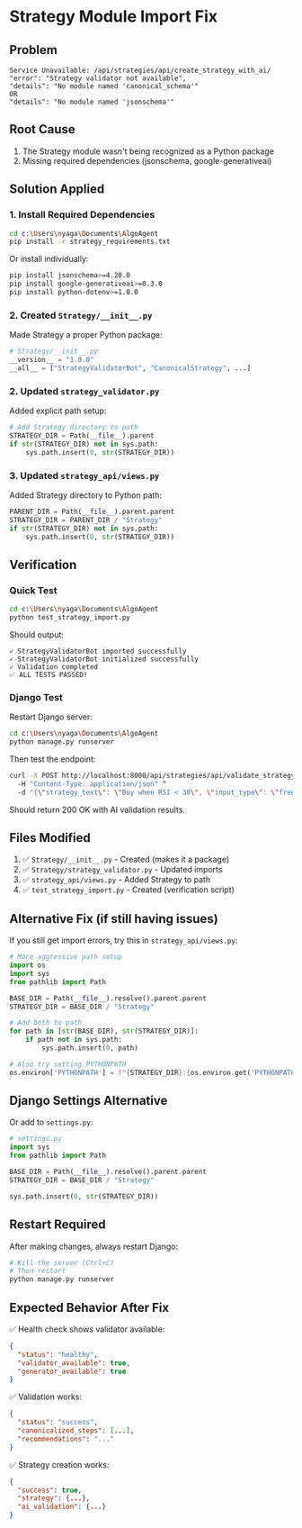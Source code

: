# Strategy Module Import Fix

## Problem
```
Service Unavailable: /api/strategies/api/create_strategy_with_ai/
"error": "Strategy validator not available",
"details": "No module named 'canonical_schema'"
OR
"details": "No module named 'jsonschema'"
```

## Root Cause
1. The Strategy module wasn't being recognized as a Python package
2. Missing required dependencies (jsonschema, google-generativeai)

## Solution Applied

### 1. Install Required Dependencies
```bash
cd c:\Users\nyaga\Documents\AlgoAgent
pip install -r strategy_requirements.txt
```

Or install individually:
```bash
pip install jsonschema>=4.20.0
pip install google-generativeai>=0.3.0
pip install python-dotenv>=1.0.0
```

### 2. Created `Strategy/__init__.py`
Made Strategy a proper Python package:
```python
# Strategy/__init__.py
__version__ = "1.0.0"
__all__ = ["StrategyValidatorBot", "CanonicalStrategy", ...]
```

### 2. Updated `strategy_validator.py`
Added explicit path setup:
```python
# Add Strategy directory to path
STRATEGY_DIR = Path(__file__).parent
if str(STRATEGY_DIR) not in sys.path:
    sys.path.insert(0, str(STRATEGY_DIR))
```

### 3. Updated `strategy_api/views.py`
Added Strategy directory to Python path:
```python
PARENT_DIR = Path(__file__).parent.parent
STRATEGY_DIR = PARENT_DIR / "Strategy"
if str(STRATEGY_DIR) not in sys.path:
    sys.path.insert(0, str(STRATEGY_DIR))
```

## Verification

### Quick Test
```bash
cd c:\Users\nyaga\Documents\AlgoAgent
python test_strategy_import.py
```

Should output:
```
✓ StrategyValidatorBot imported successfully
✓ StrategyValidatorBot initialized successfully
✓ Validation completed
✅ ALL TESTS PASSED!
```

### Django Test
Restart Django server:
```bash
cd c:\Users\nyaga\Documents\AlgoAgent
python manage.py runserver
```

Then test the endpoint:
```bash
curl -X POST http://localhost:8000/api/strategies/api/validate_strategy_with_ai/ ^
  -H "Content-Type: application/json" ^
  -d "{\"strategy_text\": \"Buy when RSI < 30\", \"input_type\": \"freetext\"}"
```

Should return 200 OK with AI validation results.

## Files Modified

1. ✅ `Strategy/__init__.py` - Created (makes it a package)
2. ✅ `Strategy/strategy_validator.py` - Updated imports
3. ✅ `strategy_api/views.py` - Added Strategy to path
4. ✅ `test_strategy_import.py` - Created (verification script)

## Alternative Fix (if still having issues)

If you still get import errors, try this in `strategy_api/views.py`:

```python
# More aggressive path setup
import os
import sys
from pathlib import Path

BASE_DIR = Path(__file__).resolve().parent.parent
STRATEGY_DIR = BASE_DIR / "Strategy"

# Add both to path
for path in [str(BASE_DIR), str(STRATEGY_DIR)]:
    if path not in sys.path:
        sys.path.insert(0, path)

# Also try setting PYTHONPATH
os.environ['PYTHONPATH'] = f"{STRATEGY_DIR}:{os.environ.get('PYTHONPATH', '')}"
```

## Django Settings Alternative

Or add to `settings.py`:
```python
# settings.py
import sys
from pathlib import Path

BASE_DIR = Path(__file__).resolve().parent.parent
STRATEGY_DIR = BASE_DIR / "Strategy"

sys.path.insert(0, str(STRATEGY_DIR))
```

## Restart Required

After making changes, always restart Django:
```bash
# Kill the server (Ctrl+C)
# Then restart
python manage.py runserver
```

## Expected Behavior After Fix

✅ Health check shows validator available:
```json
{
  "status": "healthy",
  "validator_available": true,
  "generator_available": true
}
```

✅ Validation works:
```json
{
  "status": "success",
  "canonicalized_steps": [...],
  "recommendations": "..."
}
```

✅ Strategy creation works:
```json
{
  "success": true,
  "strategy": {...},
  "ai_validation": {...}
}
```
